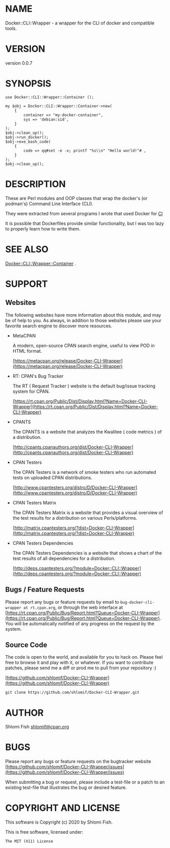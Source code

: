 # NAME

Docker::CLI::Wrapper - a wrapper for the CLI of docker and compatible tools.

# VERSION

version 0.0.7

# SYNOPSIS

    use Docker::CLI::Wrapper::Container ();

    my $obj = Docker::CLI::Wrapper::Container->new(
        {
            container => "my-docker-container",
            sys => 'debian:sid',
        }
    );
    $obj->clean_up();
    $obj->run_docker();
    $obj->exe_bash_code(
        {
            code => qq#set -e -x; printf "%s\\n" "Hello world!"# ,
        }
    );
    $obj->clean_up();

# DESCRIPTION

These are Perl modules and OOP classes that wrap the docker's (or podman's) Command Line
Interface (CLI).

They were extracted from several programs I wrote that used Docker for
[CI](https://github.com/shlomif/Freenode-programming-channel-FAQ/blob/master/FAQ_with_ToC__generated.md#what-do-continuous-integration-ci-services-such-as-travis-ci-jenkins-or-appveyor-provide)

It is possible that Dockerfiles provide similar functionality, but I was too
lazy to properly learn how to write them.

# SEE ALSO

[Docker::CLI::Wrapper::Container](https://metacpan.org/pod/Docker%3A%3ACLI%3A%3AWrapper%3A%3AContainer) .

# SUPPORT

## Websites

The following websites have more information about this module, and may be of help to you. As always,
in addition to those websites please use your favorite search engine to discover more resources.

- MetaCPAN

    A modern, open-source CPAN search engine, useful to view POD in HTML format.

    [https://metacpan.org/release/Docker-CLI-Wrapper](https://metacpan.org/release/Docker-CLI-Wrapper)

- RT: CPAN's Bug Tracker

    The RT ( Request Tracker ) website is the default bug/issue tracking system for CPAN.

    [https://rt.cpan.org/Public/Dist/Display.html?Name=Docker-CLI-Wrapper](https://rt.cpan.org/Public/Dist/Display.html?Name=Docker-CLI-Wrapper)

- CPANTS

    The CPANTS is a website that analyzes the Kwalitee ( code metrics ) of a distribution.

    [http://cpants.cpanauthors.org/dist/Docker-CLI-Wrapper](http://cpants.cpanauthors.org/dist/Docker-CLI-Wrapper)

- CPAN Testers

    The CPAN Testers is a network of smoke testers who run automated tests on uploaded CPAN distributions.

    [http://www.cpantesters.org/distro/D/Docker-CLI-Wrapper](http://www.cpantesters.org/distro/D/Docker-CLI-Wrapper)

- CPAN Testers Matrix

    The CPAN Testers Matrix is a website that provides a visual overview of the test results for a distribution on various Perls/platforms.

    [http://matrix.cpantesters.org/?dist=Docker-CLI-Wrapper](http://matrix.cpantesters.org/?dist=Docker-CLI-Wrapper)

- CPAN Testers Dependencies

    The CPAN Testers Dependencies is a website that shows a chart of the test results of all dependencies for a distribution.

    [http://deps.cpantesters.org/?module=Docker::CLI::Wrapper](http://deps.cpantesters.org/?module=Docker::CLI::Wrapper)

## Bugs / Feature Requests

Please report any bugs or feature requests by email to `bug-docker-cli-wrapper at rt.cpan.org`, or through
the web interface at [https://rt.cpan.org/Public/Bug/Report.html?Queue=Docker-CLI-Wrapper](https://rt.cpan.org/Public/Bug/Report.html?Queue=Docker-CLI-Wrapper). You will be automatically notified of any
progress on the request by the system.

## Source Code

The code is open to the world, and available for you to hack on. Please feel free to browse it and play
with it, or whatever. If you want to contribute patches, please send me a diff or prod me to pull
from your repository :)

[https://github.com/shlomif/Docker-CLI-Wrapper](https://github.com/shlomif/Docker-CLI-Wrapper)

    git clone https://github.com/shlomif/Docker-CLI-Wrapper.git

# AUTHOR

Shlomi Fish <shlomif@cpan.org>

# BUGS

Please report any bugs or feature requests on the bugtracker website
[https://github.com/shlomif/Docker-CLI-Wrapper/issues](https://github.com/shlomif/Docker-CLI-Wrapper/issues)

When submitting a bug or request, please include a test-file or a
patch to an existing test-file that illustrates the bug or desired
feature.

# COPYRIGHT AND LICENSE

This software is Copyright (c) 2020 by Shlomi Fish.

This is free software, licensed under:

    The MIT (X11) License
